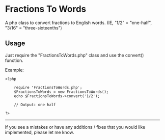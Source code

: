 Fractions To Words
==================

A php class to convert fractions to English words. 
(IE, "1/2" = "one-half", "3/16" = "three-sixteenths")

Usage
-----

Just require the "FractionsToWords.php" class and use the convert() function.

Example:

    <?php
        
        require 'FractionsToWords.php';
        $FractionsToWords = new FractionsToWords();
        echo $FractionsToWords->convert('1/2');
        
        // Output: one half
        
    ?>

* * *
If you see a mistakes or have any additions / fixes that you would like implemented, please let me know.